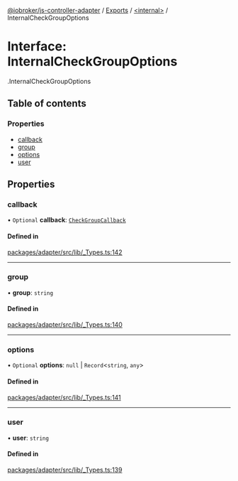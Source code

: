 [@iobroker/js-controller-adapter](../README.md) / [Exports](../modules.md) / [<internal\>](../modules/internal_.md) / InternalCheckGroupOptions

# Interface: InternalCheckGroupOptions

[<internal>](../modules/internal_.md).InternalCheckGroupOptions

## Table of contents

### Properties

- [callback](internal_.InternalCheckGroupOptions.md#callback)
- [group](internal_.InternalCheckGroupOptions.md#group)
- [options](internal_.InternalCheckGroupOptions.md#options)
- [user](internal_.InternalCheckGroupOptions.md#user)

## Properties

### callback

• `Optional` **callback**: [`CheckGroupCallback`](../modules/internal_.md#checkgroupcallback)

#### Defined in

[packages/adapter/src/lib/_Types.ts:142](https://github.com/ioBroker/ioBroker.js-controller/blob/aa1243a8/packages/adapter/src/lib/_Types.ts#L142)

___

### group

• **group**: `string`

#### Defined in

[packages/adapter/src/lib/_Types.ts:140](https://github.com/ioBroker/ioBroker.js-controller/blob/aa1243a8/packages/adapter/src/lib/_Types.ts#L140)

___

### options

• `Optional` **options**: ``null`` \| `Record`<`string`, `any`\>

#### Defined in

[packages/adapter/src/lib/_Types.ts:141](https://github.com/ioBroker/ioBroker.js-controller/blob/aa1243a8/packages/adapter/src/lib/_Types.ts#L141)

___

### user

• **user**: `string`

#### Defined in

[packages/adapter/src/lib/_Types.ts:139](https://github.com/ioBroker/ioBroker.js-controller/blob/aa1243a8/packages/adapter/src/lib/_Types.ts#L139)
